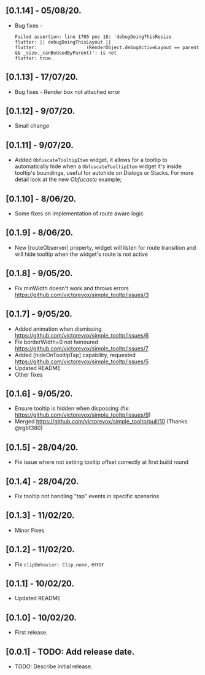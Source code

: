 ## [0.1.14] - 05/08/20.

* Bug fixes - 
    ```
    Failed assertion: line 1705 pos 18: 'debugDoingThisResize
    flutter: || debugDoingThisLayout ||
    flutter:                  (RenderObject.debugActiveLayout == parent && _size._canBeUsedByParent)': is not
    flutter: true.
    ```

## [0.1.13] - 17/07/20.

* Bug fixes - Render box not attached error

## [0.1.12] - 9/07/20.

* Small change

## [0.1.11] - 9/07/20.

* Added `ObfuscateTooltipItem` widget, it allows for a tooltip to automatically hide when a `ObfuscateTooltipItem` widget it's inside tooltip's boundings, useful for autohide on Dialogs or Stacks. For more detail look at the new *Obfucaste* example;

## [0.1.10] - 8/06/20.

* Some fixes on implementation of route aware logic

## [0.1.9] - 8/06/20.

* New [routeObserver] property, widget will listen for route transition and will hide tooltip when the widget's route is not active

## [0.1.8] - 9/05/20.

* Fix minWidth doesn't work and throws errors https://github.com/victorevox/simple_tooltp/issues/3

## [0.1.7] - 9/05/20.

* Added animation when dismissing https://github.com/victorevox/simple_tooltp/issues/6
* Fix borderWidth=0 not honoured https://github.com/victorevox/simple_tooltp/issues/7
* Added [hideOnTooltipTap] capability, requested https://github.com/victorevox/simple_tooltp/issues/5
* Updated README
* Other fixes

## [0.1.6] - 9/05/20.

* Ensure tooltip is hidden when dispossing (fix: https://github.com/victorevox/simple_tooltp/issues/9)
* Merged https://github.com/victorevox/simple_tooltp/pull/10 (Thanks @rgb1380)

## [0.1.5] - 28/04/20.

* Fix issue where not setting tooltip offset correctly at first build round

## [0.1.4] - 28/04/20.

* Fix tooltip not handling "tap" events in specific scenarios

## [0.1.3] - 11/02/20.

* Minor Fixes

## [0.1.2] - 11/02/20.

* Fix `clipBehavior: Clip.none,` error

## [0.1.1] - 10/02/20.

* Updated README

## [0.1.0] - 10/02/20.

* First release.


## [0.0.1] - TODO: Add release date.

* TODO: Describe initial release.
